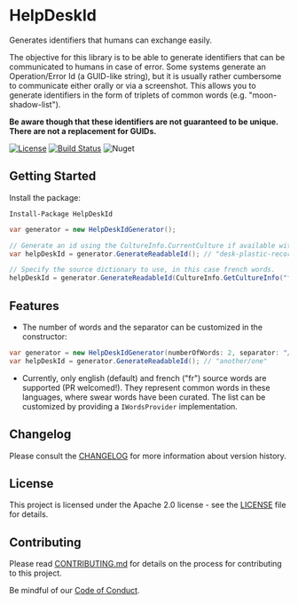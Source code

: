 # HelpDeskId

Generates identifiers that humans can exchange easily.

The objective for this library is to be able to generate identifiers that can be communicated
to humans in case of error.
Some systems generate an Operation/Error Id (a GUID-like string), but it is usually
rather cumbersome to communicate either orally or via a screenshot.
This allows you to generate identifiers in the form of triplets of common words (e.g. "moon-shadow-list").

**Be aware though that these identifiers are not guaranteed to be unique. There are not a replacement for GUIDs.**

[![License](https://img.shields.io/badge/License-Apache%202.0-blue.svg)](LICENSE)
[![Build Status](https://dev.azure.com/nventive-public/nventive/_apis/build/status/nventive.HelpDeskId?branchName=master)](https://dev.azure.com/nventive-public/nventive/_build/latest?definitionId=2&branchName=master)
![Nuget](https://img.shields.io/nuget/v/HelpDeskId.svg)

## Getting Started

Install the package:

```
Install-Package HelpDeskId
```

```csharp
var generator = new HelpDeskIdGenerator();

// Generate an id using the CultureInfo.CurrentCulture if available with a fallback to english words.
var helpDeskId = generator.GenerateReadableId(); // "desk-plastic-record"

// Specify the source dictionary to use, in this case french words.
helpDeskId = generator.GenerateReadableId(CultureInfo.GetCultureInfo("fr")); // "essayer-debut-avancer"
```

## Features

- The number of words and the separator can be customized in the constructor:
```csharp
var generator = new HelpDeskIdGenerator(numberOfWords: 2, separator: "/");
var helpDeskId = generator.GenerateReadableId(); // "another/one"
```

- Currently, only english (default) and french ("fr") source words are supported (PR welcomed!).
They represent common words in these languages, where swear words have been curated.
The list can be customized by providing a `IWordsProvider` implementation.

## Changelog

Please consult the [CHANGELOG](CHANGELOG.md) for more information about version history.

## License

This project is licensed under the Apache 2.0 license - see the [LICENSE](LICENSE) file for details.

## Contributing

Please read [CONTRIBUTING.md](CONTRIBUTING.md) for details on the process for contributing to this project.

Be mindful of our [Code of Conduct](CODE_OF_CONDUCT.md).
